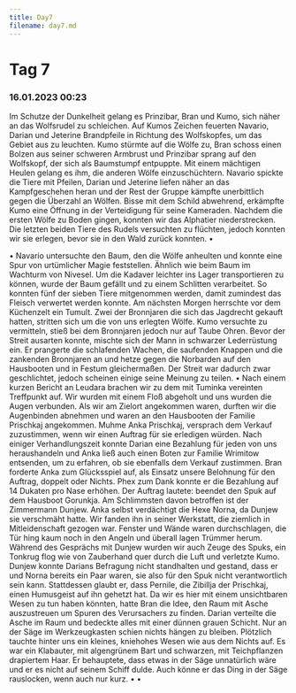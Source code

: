 ```yaml
---
title: Day7
filename: day7.md
--- 
```


# Tag 7
### 16.01.2023 00:23
Im Schutze der Dunkelheit gelang es Prinzibar, Bran und Kumo, sich näher an das Wolfsrudel zu schleichen. Auf Kumos Zeichen feuerten Navario, Darian und Jeterine Brandpfeile in Richtung des Wolfskopfes, um das Gebiet aus zu leuchten. Kumo stürmte auf die Wölfe zu, Bran schoss einen Bolzen aus seiner schweren Armbrust und Prinzibar sprang auf den Wolfskopf, der sich als Baumstumpf entpuppte. Mit einem mächtigen Heulen gelang es ihm, die anderen Wölfe einzuschüchtern. Navario spickte die Tiere mit Pfeilen, Darian und Jeterine liefen näher an das Kampfgeschehen heran und der Rest der Gruppe kämpfte unerbittlich gegen die Überzahl an Wölfen. Bisse mit dem Schild abwehrend, erkämpfte Kumo eine Öffnung in der Verteidigung für seine Kameraden. Nachdem die ersten Wölfe zu Boden gingen, konnten wir das Alphatier niederstrecken. Die letzten beiden Tiere des Rudels versuchten zu flüchten, jedoch konnten wir sie erlegen, bevor sie in den Wald zurück konnten.
•  
 
•  Navario untersuchte den Baum, den die Wölfe anheulten und konnte eine Spur von urtümlicher Magie feststellen. Ähnlich wie beim Baum im Wachturm von Nivesel. Um die Kadaver leichter ins Lager transportieren zu können, wurde der Baum gefällt und zu einem Schlitten verarbeitet. So konnten fünf der sieben Tiere mitgenommen werden, damit zumindest das Fleisch verwertet werden konnte. Am nächsten Morgen herrschte vor dem Küchenzelt ein Tumult. Zwei der Bronnjaren die sich das Jagdrecht gekauft hatten, stritten sich um die von uns erlegten Wölfe. Kumo versuchte zu vermitteln, stieß bei dem Bronnjaren jedoch nur auf Taube Ohren. Bevor der Streit ausarten konnte, mischte sich der Mann in schwarzer Lederrüstung ein. Er prangerte die schlafenden Wachen, die saufenden Knappen und die zankenden Bronnjaren an und hetze gegen die Norbarden auf den Hausbooten und in Festum gleichermaßen. Der Streit war dadurch zwar geschlichtet, jedoch scheinen einige seine Meinung zu teilen.
•  Nach einem kurzen Bericht an Leudara brachen wir zu dem mit Tuminka vereinten Treffpunkt auf. Wir wurden mit einem Floß abgeholt und uns wurden die Augen verbunden. Als wir am Zielort angekommen waren, durften wir die Augenbinden abnehmen und waren an den Hausbooten der Familie Prischkaj angekommen. Muhme Anka Prischkaj, versprach dem Verkauf zuzustimmen, wenn wir einen Auftrag für sie erledigen würden. Nach einiger Verhandlungszeit konnte Darian eine Bezahlung für jeden von uns heraushandeln und Anka ließ auch einen Boten zur Familie Wrimitow entsenden, um zu erfahren, ob sie ebenfalls dem Verkauf zustimmen. Bran forderte Anka zum Glücksspiel auf, als Einsatz unsere Belohnung für den Auftrag, doppelt oder Nichts. Phex zum Dank konnte er die Bezahlung auf 14 Dukaten pro Nase erhöhen.
Der Auftrag lautete: beendet den Spuk auf dem Hausboot Gorunkja. Am Schlimmsten davon betroffen ist der Zimmermann Dunjew. Anka selbst verdächtigt die Hexe Norna, da Dunjew sie verschmäht hatte. Wir fanden ihn in seiner Werkstatt, die ziemlich in Mitleidenschaft gezogen war. Fenster und Wände waren durchschlagen, die Tür hing kaum noch in den Angeln und überall lagen Trümmer herum. Während des Gesprächs mit Dunjew wurden wir auch Zeuge des Spuks, ein Tonkrug flog wie von Zauberhand quer durch die Luft und verletzte Kumo. Dunjew konnte Darians Befragung nicht standhalten und gestand, dass er und Norna bereits ein Paar waren, sie also für den Spuk nicht verantwortlich sein kann. Stattdessen glaubt er, dass Pernile, die Zibillja der Prischkaj, einen Humusgeist auf ihn gehetzt hat. Da wir es hier mit einem unsichtbaren Wesen zu tun haben könnten, hatte Bran die Idee, den Raum mit Asche auszustreuen um Spuren des Verursachers zu finden. Darian verteilte die Asche im Raum und bedeckte alles mit einer dünnen grauen Schicht. Nur an der Säge im Werkzeugkasten schien nichts hängen zu bleiben. Plötzlich tauchte hinter uns ein kleines, kniehohes Wesen wie aus dem Nichts auf. Es war ein Klabauter, mit algengrünem Bart und schwarzen, mit Teichpflanzen drapiertem Haar. Er behauptete, dass etwas in der Säge unnatürlich wäre und er es nicht auf seinem Schiff dulde. Auch könne er das Ding in der Säge rauslocken, wenn auch nur kurz. 
•  •  
